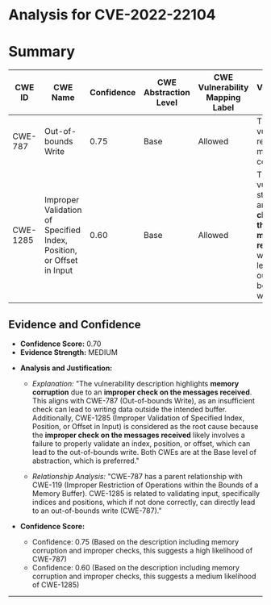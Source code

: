 # Analysis for CVE-2022-22104

# Summary
| CWE ID | CWE Name | Confidence | CWE Abstraction Level | CWE Vulnerability Mapping Label | CWE-Vulnerability Mapping Notes |
|---|---|---|---|---|---|
| CWE-787 | Out-of-bounds Write | 0.75 | Base | Allowed | The vulnerability results in memory corruption. |
| CWE-1285 | Improper Validation of Specified Index, Position, or Offset in Input | 0.60 | Base | Allowed | The vulnerability stems from an **improper check on the messages received**, which can lead to an out-of-bounds write. |

## Evidence and Confidence

*   **Confidence Score:** 0.70
*   **Evidence Strength:** MEDIUM

- **Analysis and Justification:**  
  - *Explanation:* "The vulnerability description highlights **memory corruption** due to an **improper check on the messages received**. This aligns with CWE-787 (Out-of-bounds Write), as an insufficient check can lead to writing data outside the intended buffer. Additionally, CWE-1285 (Improper Validation of Specified Index, Position, or Offset in Input) is considered as the root cause because the **improper check on the messages received** likely involves a failure to properly validate an index, position, or offset, which can lead to the out-of-bounds write. Both CWEs are at the Base level of abstraction, which is preferred."
  
  - *Relationship Analysis:* "CWE-787 has a parent relationship with CWE-119 (Improper Restriction of Operations within the Bounds of a Memory Buffer). CWE-1285 is related to validating input, specifically indices and positions, which if not done correctly, can directly lead to an out-of-bounds write (CWE-787)."

- **Confidence Score:**  
  - Confidence: 0.75 (Based on the description including memory corruption and improper checks, this suggests a high likelihood of CWE-787)
  - Confidence: 0.60 (Based on the description including memory corruption and improper checks, this suggests a medium likelihood of CWE-1285)

---